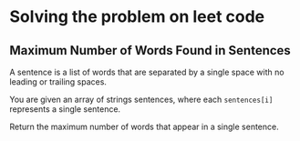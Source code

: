 # Solving the problem on leet code

## Maximum Number of Words Found in Sentences

A sentence is a list of words that are separated by a single space with no leading or trailing spaces.

You are given an array of strings sentences, where each ```sentences[i]``` represents a single sentence.

Return the maximum number of words that appear in a single sentence.